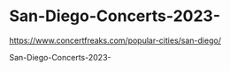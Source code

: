 # San-Diego-Concerts-2023-
https://www.concertfreaks.com/popular-cities/san-diego/

San-Diego-Concerts-2023-
